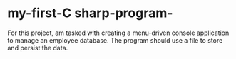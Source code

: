 # my-first-C sharp-program-
For this project, am  tasked with creating a menu-driven console application to manage an employee database. The program should use a file to store and persist the data.
